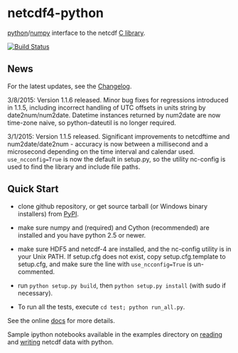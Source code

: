 netcdf4-python
==============

[python](http://python.org)/[numpy](http://numpy.org) interface to the netcdf [C library](https://github.com/Unidata/netcdf-c).

[![Build Status](https://travis-ci.org/Unidata/netcdf-c.svg?branch=master)](https://travis-ci.org/Unidata/netcdf-c)

News
----

For the latest updates, see the [Changelog](https://github.com/Unidata/netcdf4-python/blob/master/Changelog).

3/8/2015: Version 1.1.6 released.  Minor bug fixes for regressions introduced in 1.1.5, 
including incorrect handling of UTC offsets in units string by date2num/num2date. 
Datetime instances returned by num2date are now time-zone naive, so python-dateutil
is no longer required.

3/1/2015: Version 1.1.5 released.  Significant improvements to netcdftime and 
num2date/date2num - accuracy is now between a millisecond and a microsecond depending
on the time interval and calendar used. `use_ncconfig=True` is now the default
in setup.py, so the utility nc-config is used to find the library and
include file paths.  

Quick Start
-----------

* clone github repository, or get source tarball (or Windows binary installers) from
  [PyPI](https://pypi.python.org/pypi/netCDF4).

* make sure numpy and (required) and Cython (recommended) are
  installed and you have python 2.5 or newer.

* make sure HDF5 and netcdf-4 are installed, and the nc-config utility
  is in your Unix PATH. If setup.cfg does not exist, copy setup.cfg.template
  to setup.cfg, and make sure the line with `use_ncconfig=True` is 
  un-commented.

* run `python setup.py build`, then `python setup.py install` (with sudo
  if necessary).

* To run all the tests, execute `cd test; python run_all.py`.

See the online [docs](http://unidata.github.io/netcdf4-python) for more details.

Sample ipython notebooks available in the examples directory on [reading](http://nbviewer.ipython.org/github/Unidata/netcdf4-python/blob/master/examples/reading_netCDF.ipynb) and [writing](http://nbviewer.ipython.org/github/Unidata/netcdf4-python/blob/master/examples/writing_netCDF.ipynb) netcdf data with python.

